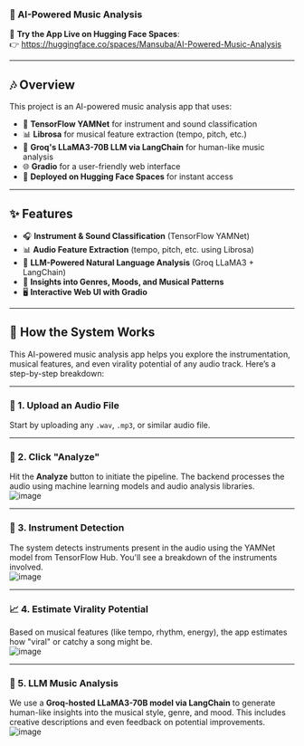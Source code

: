 


### 🎵 AI-Powered Music Analysis

🔗 **Try the App Live on Hugging Face Spaces**:  
👉 https://huggingface.co/spaces/Mansuba/AI-Powered-Music-Analysis

---

## 🎶 Overview

This project is an AI-powered music analysis app that uses:

- 🎵 **TensorFlow YAMNet** for instrument and sound classification  
- 📊 **Librosa** for musical feature extraction (tempo, pitch, etc.)  
- 🧠 **Groq's LLaMA3-70B LLM via LangChain** for human-like music analysis  
- 🌐 **Gradio** for a user-friendly web interface  
- 🚀 **Deployed on Hugging Face Spaces** for instant access  

---

## ✨ Features

- 🎧 **Instrument & Sound Classification** (TensorFlow YAMNet)  
- 📊 **Audio Feature Extraction** (tempo, pitch, etc. using Librosa)  
- 🧠 **LLM-Powered Natural Language Analysis** (Groq LLaMA3 + LangChain)  
- 🤖 **Insights into Genres, Moods, and Musical Patterns**  
- 🖥️ **Interactive Web UI with Gradio**  

---

## 🚀 How the System Works

This AI-powered music analysis app helps you explore the instrumentation, musical features, and even virality potential of any audio track. Here’s a step-by-step breakdown:

---

### 🎵 1. Upload an Audio File  
Start by uploading any `.wav`, `.mp3`, or similar audio file.

---

### 🧠 2. Click "Analyze"  
Hit the **Analyze** button to initiate the pipeline. The backend processes the audio using machine learning models and audio analysis libraries.  
![image](https://github.com/user-attachments/assets/982f22d0-acac-4d46-ba0a-034a68c10de9)

---

### 🎸 3. Instrument Detection  
The system detects instruments present in the audio using the YAMNet model from TensorFlow Hub. You'll see a breakdown of the instruments involved.  
![image](https://github.com/user-attachments/assets/f02be384-50f4-41b7-a5f7-589294b05446)

---

### 📈 4. Estimate Virality Potential  
Based on musical features (like tempo, rhythm, energy), the app estimates how "viral" or catchy a song might be.  
![image](https://github.com/user-attachments/assets/1b744f7f-4026-4ea5-864b-3f5e6936c80f)

---

### 🧠 5. LLM Music Analysis  
We use a **Groq-hosted LLaMA3-70B model via LangChain** to generate human-like insights into the musical style, genre, and mood. This includes creative descriptions and even feedback on potential improvements.  
![image](https://github.com/user-attachments/assets/040f9e1f-5861-4fe7-a4d7-18785443629f)
